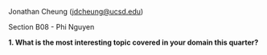 Jonathan Cheung (jdcheung@ucsd.edu)

Section B08 - Phi Nguyen

**1. What is the most interesting topic covered in your domain this quarter?**
